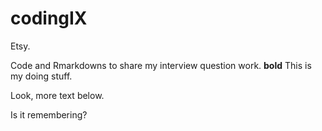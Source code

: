 # codingIX
Etsy. 

Code and Rmarkdowns to share my interview question work. **bold**
This is my doing stuff.

Look, more text below.

Is it remembering?
